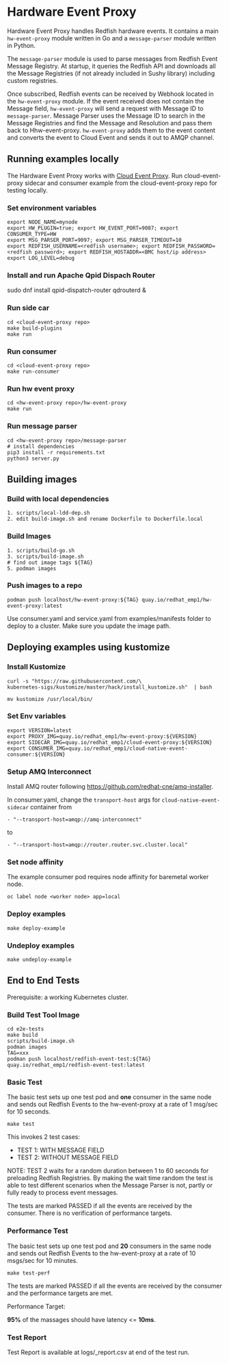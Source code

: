 # Hardware Event Proxy

Hardware Event Proxy handles Redfish hardware events. It contains a main `hw-event-proxy` module written in Go and a `message-parser` module written in Python.

The `message-parser` module is used to parse messages from Redfish Event Message Registry. At startup, it queries the Redfish API and downloads all the Message Registries (if not already included in Sushy library) including custom registries.

Once subscribed, Redfish events can be received by Webhook located in the `hw-event-proxy` module. If the event received does not contain the Message field, `hw-event-proxy` will send a request with Message ID to `message-parser`. Message Parser uses the Message ID to search in the Message Registries and find the Message and Resolution and pass them back to Hhw-event-proxy. `hw-event-proxy` adds them to the event content and converts the event to Cloud Event and sends it out to AMQP channel.  


## Running examples locally

The Hardware Event Proxy works with [Cloud Event Proxy](https://github.com/redhat-cne/cloud-event-proxy).
Run cloud-event-proxy sidecar and consumer example from the cloud-event-proxy repo for testing locally.

### Set environment variables
```
export NODE_NAME=mynode
export HW_PLUGIN=true; export HW_EVENT_PORT=9087; export CONSUMER_TYPE=HW
export MSG_PARSER_PORT=9097; export MSG_PARSER_TIMEOUT=10
export REDFISH_USERNAME=<redfish username>; export REDFISH_PASSWORD=<redfish password>; export REDFISH_HOSTADDR=<BMC host/ip address>
export LOG_LEVEL=debug
```

### Install and run Apache Qpid Dispach Router
sudo dnf install qpid-dispatch-router
qdrouterd &

### Run side car
```shell
cd <cloud-event-proxy repo>
make build-plugins
make run
```
### Run consumer
```shell
cd <cloud-event-proxy repo>
make run-consumer
```
### Run hw event proxy
```shell
cd <hw-event-proxy repo>/hw-event-proxy
make run
```
### Run message parser
```shell
cd <hw-event-proxy repo>/message-parser
# install dependencies
pip3 install -r requirements.txt
python3 server.py
```

## Building images

### Build with local dependencies

```shell
1. scripts/local-ldd-dep.sh
2. edit build-image.sh and rename Dockerfile to Dockerfile.local
```

### Build Images

```shell
1. scripts/build-go.sh
3. scripts/build-image.sh
# find out image tags ${TAG}
5. podman images
```

### Push images to a repo

```shell
podman push localhost/hw-event-proxy:${TAG} quay.io/redhat_emp1/hw-event-proxy:latest
```

Use consumer.yaml and service.yaml from examples/manifests folder to deploy to a cluster.
Make sure you update the image path.


## Deploying examples using kustomize

### Install Kustomize
```shell
curl -s "https://raw.githubusercontent.com/\
kubernetes-sigs/kustomize/master/hack/install_kustomize.sh"  | bash

mv kustomize /usr/local/bin/

```
### Set Env variables
```shell
export VERSION=latest
export PROXY_IMG=quay.io/redhat_emp1/hw-event-proxy:${VERSION}
export SIDECAR_IMG=quay.io/redhat_emp1/cloud-event-proxy:${VERSION}
export CONSUMER_IMG=quay.io/redhat_emp1/cloud-native-event-consumer:${VERSION}
```

### Setup AMQ Interconnect

Install AMQ router following https://github.com/redhat-cne/amq-installer.

In consumer.yaml, change the `transport-host` args for `cloud-native-event-sidecar` container from
```
- "--transport-host=amqp://amq-interconnect"
```
to
```
- "--transport-host=amqp://router.router.svc.cluster.local"
```

### Set node affinity
The example consumer pod requires node affinity for baremetal worker node.
```
oc label node <worker node> app=local
```

### Deploy examples
```shell
make deploy-example
```

### Undeploy examples
```shell
make undeploy-example
```

## End to End Tests

Prerequisite: a working Kubernetes cluster.

### Build Test Tool Image
```
cd e2e-tests
make build
scripts/build-image.sh
podman images
TAG=xxx
podman push localhost/redfish-event-test:${TAG} quay.io/redhat_emp1/redfish-event-test:latest
```

### Basic Test
The basic test sets up one test pod and **one** consumer in the same node and sends out Redfish Events to the hw-event-proxy at a rate of 1 msg/sec for 10 seconds.

```shell
make test
```
This invokes 2 test cases:
* TEST 1:  WITH MESSAGE FIELD
* TEST 2:  WITHOUT MESSAGE FIELD

NOTE: TEST 2 waits for a random duration between 1 to 60 seconds for preloading Redfish Registries. By making the wait time random the test is able to test different scenarios when the Message Parser is not, partly or fully ready to process event messages.

The tests are marked PASSED if all the events are received by the consumer. There is no verification of performance targets.

### Performance Test
The basic test sets up one test pod and **20** consumers in the same node and sends out Redfish Events to the hw-event-proxy at a rate of 10 msgs/sec for 10 minutes.

```shell
make test-perf
```
The tests are marked PASSED if all the events are received by the consumer and the performance targets are met.

Performance Target:

**95%** of the massages should have latency <= **10ms**.

### Test Report
Test Report is available at logs/_report.csv at end of the test run.